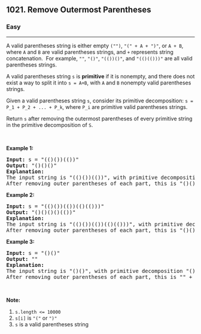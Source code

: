 <h2>1021. Remove Outermost Parentheses</h2><h3>Easy</h3><hr><div><p>A valid parentheses string is either empty <code>("")</code>, <code>"(" + A + ")"</code>, or <code>A + B</code>, where <code>A</code> and <code>B</code> are valid parentheses strings, and <code>+</code> represents string concatenation.&nbsp; For example, <code>""</code>, <code>"()"</code>, <code>"(())()"</code>, and <code>"(()(()))"</code> are all valid parentheses strings.</p>

<p>A valid parentheses string <code>s</code> is <strong>primitive</strong> if it is nonempty, and there does not exist a way to split it into <code>s = A+B</code>, with <code>A</code> and <code>B</code> nonempty valid parentheses strings.</p>

<p>Given a valid parentheses string <code>s</code>, consider its primitive decomposition: <code>s = P_1 + P_2 + ... + P_k</code>, where <code>P_i</code> are primitive valid parentheses strings.</p>

<p>Return <code>s</code> after removing the outermost parentheses of every primitive string in the primitive decomposition of <code>S</code>.</p>

<p>&nbsp;</p>

<p><strong>Example 1:</strong></p>

<pre><strong>Input: </strong>s = <span id="example-input-1-1">"(()())(())"</span>
<strong>Output: </strong><span id="example-output-1">"()()()"</span>
<strong>Explanation: </strong>
The input string is "(()())(())", with primitive decomposition "(()())" + "(())".
After removing outer parentheses of each part, this is "()()" + "()" = "()()()".
</pre>

<div>
<p><strong>Example 2:</strong></p>

<pre><strong>Input: </strong>s = <span id="example-input-2-1">"(()())(())(()(()))"</span>
<strong>Output: </strong><span id="example-output-2">"()()()()(())"</span>
<strong>Explanation: </strong>
The input string is "(()())(())(()(()))", with primitive decomposition "(()())" + "(())" + "(()(()))".
After removing outer parentheses of each part, this is "()()" + "()" + "()(())" = "()()()()(())".
</pre>

<div>
<p><strong>Example 3:</strong></p>

<pre><strong>Input: </strong>s = <span id="example-input-3-1">"()()"</span>
<strong>Output: </strong><span id="example-output-3">""</span>
<strong>Explanation: </strong>
The input string is "()()", with primitive decomposition "()" + "()".
After removing outer parentheses of each part, this is "" + "" = "".
</pre>

<p>&nbsp;</p>
</div>
</div>

<p><strong>Note:</strong></p>

<ol>
	<li><code>s.length &lt;= 10000</code></li>
	<li><code>s[i]</code> is <code>"("</code> or <code>")"</code></li>
	<li><code>s</code> is a valid parentheses string</li>
</ol>

<div>
<div>
<div>&nbsp;</div>
</div>
</div>
</div>